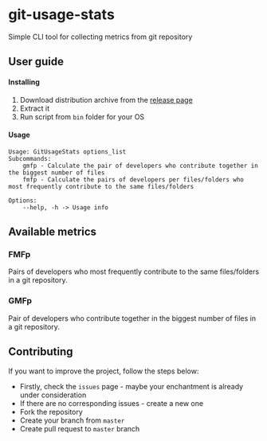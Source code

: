 # git-usage-stats

Simple CLI tool for collecting metrics from git repository

## User guide

#### Installing

1. Download distribution archive from the [release page](https://github.com/FelixDes/git-usage-stats/releases)
2. Extract it
3. Run script from `bin` folder for your OS

#### Usage

```
Usage: GitUsageStats options_list  
Subcommands:  
    gmfp - Calculate the pair of developers who contribute together in the biggest number of files
    fmfp - Calculate the pairs of developers per files/folders who most frequently contribute to the same files/folders

Options:
    --help, -h -> Usage info
```

## Available metrics

### FMFp

Pairs of developers who most frequently contribute to the same files/folders in a git repository.

### GMFp

Pair of developers who contribute together in the biggest number of files in a git repository.

## Contributing

If you want to improve the project, follow the steps below:

* Firstly, check the `issues` page - maybe your enchantment is already under consideration
* If there are no corresponding issues - create a new one
* Fork the repository
* Create your branch from `master`
* Create pull request to `master` branch
